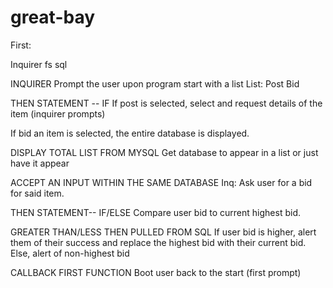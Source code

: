 # great-bay

First:

Inquirer
fs
sql

INQUIRER
Prompt the user upon program start with a list
List: 
Post
Bid

THEN STATEMENT -- IF
If post is selected, select and request details of the item (inquirer prompts)

If bid an item is selected, the entire database is displayed.

DISPLAY TOTAL LIST FROM MYSQL
Get database to appear in a list or just have it appear

ACCEPT AN INPUT WITHIN THE SAME DATABASE
Inq: Ask user for a bid for said item.

THEN STATEMENT-- IF/ELSE
Compare user bid to current highest bid.

GREATER THAN/LESS THEN PULLED FROM SQL
If user bid is higher, alert them of their success and replace the highest bid with their current bid.
Else, alert of non-highest bid

CALLBACK FIRST FUNCTION
Boot user back to the start (first prompt)


